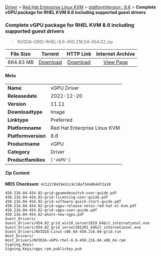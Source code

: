 
[Driver](/README.md)  >  [Red Hat Enterprise Linux KVM](/index/Driver/Red_Hat_Enterprise_Linux_KVM.md)  >  [platformVersion : 8.6](/index/Driver/Red_Hat_Enterprise_Linux_KVM/8.6.md)  >  **Complete vGPU package for RHEL KVM 8.6 including supported guest drivers**


###    Complete vGPU package for RHEL KVM 8.6 including supported guest drivers

> NVIDIA-GRID-RHEL-8.6-450.216.04-454.02.zip   


| **File Size** | **Torrent**  | **HTTP Link** | **Internet Archive** |
|:-------------:|:------------:|:-------------:|:--------------------:|
| 864.83 MB |  [Download](https://archive.org/download/nvgpu_NVIDIA-GRID-RHEL-8.6-450.216.04-454.02.zip/nvgpu_NVIDIA-GRID-RHEL-8.6-450.216.04-454.02.zip_archive.torrent)       | [Download](https://archive.org/compress/nvgpu_NVIDIA-GRID-RHEL-8.6-450.216.04-454.02.zip) | [View Page](https://archive.org/details/nvgpu_NVIDIA-GRID-RHEL-8.6-450.216.04-454.02.zip)       |

#### Meta

<table>
<tr><td><strong>Name</strong></td><td>vGPU Driver</td></tr>
<tr><td><strong>Releasedate</strong></td><td>2022-12-20</td></tr>
<tr><td><strong>Version</strong></td><td>11.11</td></tr>
<tr><td><strong>Downloadtype</strong></td><td>Image</td></tr>
<tr><td><strong>Linktype</strong></td><td>Preferred</td></tr>
<tr><td><strong>Platformname</strong></td><td>Red Hat Enterprise Linux KVM</td></tr>
<tr><td><strong>Platformversion</strong></td><td>8.6</td></tr>
<tr><td><strong>Productname</strong></td><td>vGPU</td></tr>
<tr><td><strong>Category</strong></td><td>Driver</td></tr>
<tr><td><strong>Productfamilies</strong></td><td><code>['vGPU']</code></td></tr>
</table>

#### Zip Content

**MD5 Checksum**: `4212278429e51c9c18af54a064d72a10`

```text
450.216.04-454.02-grid-gpumodeswitch-user-guide.pdf
450.216.04-454.02-grid-licensing-user-guide.pdf
450.216.04-454.02-grid-software-quick-start-guide.pdf
450.216.04-454.02-grid-vgpu-release-notes-red-hat-el-kvm.pdf
450.216.04-454.02-grid-vgpu-user-guide.pdf
450.216.04-454.02-whats-new-vgpu.pdf
Guest_Drivers/
Guest_Drivers/454.02_grid_win10_server2019_64bit_international.exe
Guest_Drivers/454.02_grid_server2012R2_64bit_international.exe
Guest_Drivers/NVIDIA-Linux-x86_64-450.216.04-grid.run
Host_Drivers/
Host_Drivers/NVIDIA-vGPU-rhel-8.6-450.216.04.x86_64.rpm
Signing_Keys/
Signing_Keys/vgpu_rpm_publickey.pub
```